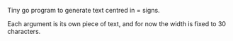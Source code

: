 Tiny go program to generate text centred in = signs.

Each argument is its own piece of text, and for now the width is fixed to 30 characters.
